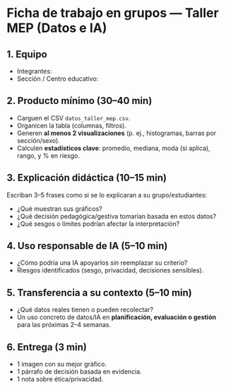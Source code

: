 # Ficha de trabajo en grupos — Taller MEP (Datos e IA)

## 1. Equipo
- Integrantes:
- Sección / Centro educativo:

## 2. Producto mínimo (30–40 min)
- Carguen el CSV `datos_taller_mep.csv`.
- Organicen la tabla (columnas, filtros).
- Generen **al menos 2 visualizaciones** (p. ej., histogramas, barras por sección/sexo).
- Calculen **estadísticos clave**: promedio, mediana, moda (si aplica), rango, y % en riesgo.

## 3. Explicación didáctica (10–15 min)
Escriban 3–5 frases como si se lo explicaran a su grupo/estudiantes:
- ¿Qué muestran sus gráficos?
- ¿Qué decisión pedagógica/gestiva tomarían basada en estos datos?
- ¿Qué sesgos o límites podrían afectar la interpretación?

## 4. Uso responsable de IA (5–10 min)
- ¿Cómo podría una IA apoyarlos *sin* reemplazar su criterio?
- Riesgos identificados (sesgo, privacidad, decisiones sensibles).

## 5. Transferencia a su contexto (5–10 min)
- ¿Qué datos reales tienen o pueden recolectar?
- Un uso concreto de datos/IA en **planificación, evaluación o gestión** para las próximas 2–4 semanas.

## 6. Entrega (3 min)
- 1 imagen con su mejor gráfico.
- 1 párrafo de decisión basada en evidencia.
- 1 nota sobre ética/privacidad.
